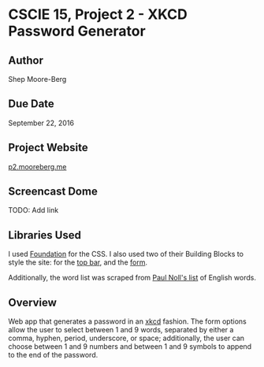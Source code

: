 # CSCIE 15, Project 2 - XKCD Password Generator

## Author
Shep Moore-Berg

## Due Date
September 22, 2016

## Project Website
<a href="http://p2.mooreberg.me">p2.mooreberg.me</a>

## Screencast Dome
TODO: Add link

## Libraries Used
I used <a href="http://foundation.zurb.com/">Foundation</a> for the CSS. I also used two of their Building Blocks to style the site: for the <a href="http://zurb.com/building-blocks/f6-top-bar">top bar</a>, and the <a href="http://zurb.com/building-blocks/log-in-form">form</a>.

Additionally, the word list was scraped from <a href="http://www.paulnoll.com/Books/Clear-English/">Paul Noll's list</a> of English words.

## Overview
Web app that generates a password in an <a href="http://xkcd.com/936/">xkcd</a> fashion. The form options allow the user to select between 1 and 9 words, separated by either a comma, hyphen, period, underscore, or space; additionally, the user can choose between 1 and 9 numbers and between 1 and 9 symbols to append to the end of the password.